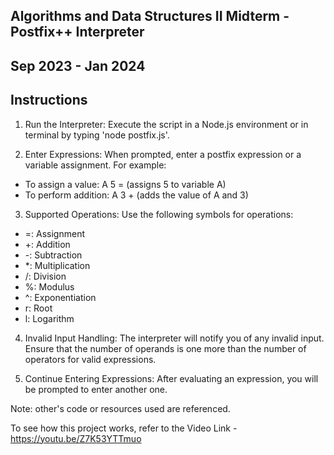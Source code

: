 ## Algorithms and Data Structures II Midterm - Postfix++ Interpreter

## Sep 2023 - Jan 2024

## Instructions

1. Run the Interpreter: Execute the script in a Node.js environment or in terminal by typing 'node postfix.js'.

2. Enter Expressions: When prompted, enter a postfix expression or a variable assignment. For example:

- To assign a value: A 5 = (assigns 5 to variable A)
- To perform addition: A 3 + (adds the value of A and 3)

3. Supported Operations: Use the following symbols for operations:

-    =: Assignment
-    +: Addition
-    -: Subtraction
-    *: Multiplication
-    /: Division
-    %: Modulus
-    ^: Exponentiation
-    r: Root
-    l: Logarithm

4. Invalid Input Handling: The interpreter will notify you of any invalid input. Ensure that the number of operands is one more than the number of operators for valid expressions.

5. Continue Entering Expressions: After evaluating an expression, you will be prompted to enter another one.

Note: other's code or resources used are referenced.

To see how this project works, refer to the Video Link - https://youtu.be/Z7K53YTTmuo
